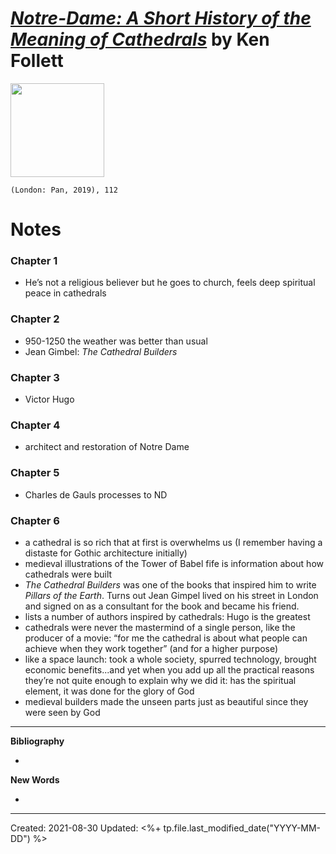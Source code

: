 
# [*Notre-Dame: A Short History of the Meaning of Cathedrals*](https://www.amazon.com/Notre-Dame-Short-History-Meaning-Cathedrals/dp/1529037646) by Ken Follett

<img src="https://external-content.duckduckgo.com/iu/?u=https%3A%2F%2Ftse1.mm.bing.net%2Fth%3Fid%3DOIP.qe6A8fYWuh1k9ciIpAsnpAAAAA%26pid%3DApi&f=1" width=150>

`(London: Pan, 2019), 112`

# Notes
### Chapter 1
- He’s not a religious believer but he goes to church, feels deep spiritual peace in cathedrals  
  
### Chapter 2
- 950-1250 the weather was better than usual  
- Jean Gimbel: *The Cathedral Builders*  
  
### Chapter 3
- Victor Hugo  
  
### Chapter 4
- architect and restoration of Notre Dame  
  
### Chapter 5
- Charles de Gauls processes to ND  
  
### Chapter 6
- a cathedral is so rich that at first is overwhelms us (I remember having a distaste for Gothic architecture initially)  
- medieval illustrations of the Tower of Babel fife is information about how cathedrals were built  
- *The Cathedral Builders* was one of the books that inspired him to write *Pillars of the Earth*. Turns out Jean Gimpel lived on his street in London and signed on as a consultant for the book and became his friend.  
- lists a number of authors inspired by cathedrals: Hugo is the greatest  
- cathedrals were never the mastermind of a single person, like the producer of a movie: “for me the cathedral is about what people can achieve when they work together” (and for a higher purpose)  
- like a space launch: took a whole society, spurred technology, brought economic benefits...and yet when you add up all the practical reasons they’re not quite enough to explain why we did it: has the spiritual element, it was done for the glory of God  
 - medieval builders made the unseen parts just as beautiful since they were seen by God  

--- 

**Bibliography**

- 

**New Words**

- 

---
Created: 2021-08-30
Updated: <%+ tp.file.last_modified_date("YYYY-MM-DD") %>

